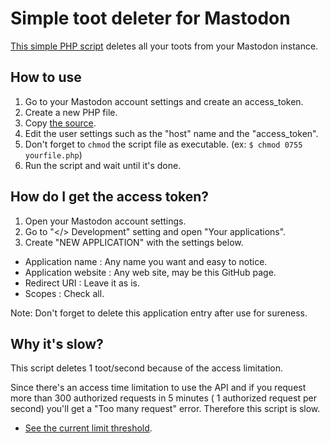 # Simple toot deleter for Mastodon

[This simple PHP script](https://github.com/KEINOS/Mastodon_Simple-Toot-Deleter/blob/master/index.php) deletes all your toots from your Mastodon instance.

## How to use

1. Go to your Mastodon account settings and create an access_token.
1. Create a new PHP file.
1. Copy [the source](https://github.com/KEINOS/Mastodon_Simple-Toot-Deleter/blob/master/index.php).
1. Edit the user settings such as the "host" name and the "access_token".
1. Don't forget to `chmod` the script file as executable. (ex: `$ chmod 0755 yourfile.php`)
1. Run the script and wait until it's done.


## How do I get the access token?

1. Open your Mastodon account settings.
1. Go to "</> Development" setting and open "Your applications".
1. Create "NEW APPLICATION" with the settings below.

- Application name : Any name you want and easy to notice.
- Application website : Any web site, may be this GitHub page.
- Redirect URI : Leave it as is.
- Scopes : Check all.

Note: Don't forget to delete this application entry after use for sureness.

## Why it's slow?

This script deletes 1 toot/second because of the access limitation.

Since there's an access time limitation to use the API and if you request more than 300 authorized requests in 5 minutes ( 1 authorized request per second) you'll get a "Too many request" error. Therefore this script is slow.

- [See the current limit threshold](https://github.com/tootsuite/mastodon/blob/921b78190912b3cd74cea62fc3e773c56e8f609e/config/initializers/rack_attack.rb#L48-L50).